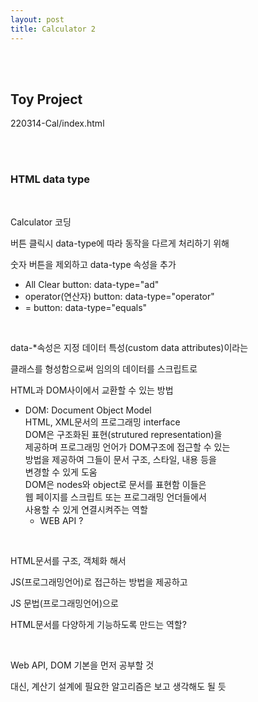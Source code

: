 ```yaml
---
layout: post
title: Calculator 2
---
```


<br><br>

## Toy Project

220314-Cal/index.html

<br><br>

### HTML data type

<br>

Calculator 코딩

버튼 클릭시 data-type에 따라 동작을 다르게 처리하기 위해

숫자 버튼을 제외하고 data-type 속성을 추가

- All Clear button: data-type="ad"
- operator(연산자) button: data-type="operator"
- = button: data-type="equals"

<br>

data-\*속성은 지정 데이터 특성(custom data attributes)이라는

클래스를 형성함으로써 임의의 데이터를 스크립트로

HTML과 DOM사이에서 교환할 수 있는 방법

- DOM: Document Object Model<br>
  HTML, XML문서의 프로그래밍 interface<br>
  DOM은 구조화된 표현(strutured representation)을<br>
  제공하며 프로그래밍 언어가 DOM구조에 접근할 수 있는<br>
  방법을 제공하여 그들이 문서 구조, 스타일, 내용 등을<br>
  변경할 수 있게 도움<br>
  DOM은 nodes와 object로 문서를 표현함 이들은<br>
  웹 페이지를 스크립트 또는 프로그래밍 언더들에서<br>
  사용할 수 있게 연결시켜주는 역할<br>
  - WEB API ?<br>

<br>

HTML문서를 구조, 객체화 해서

JS(프로그래밍언어)로 접근하는 방법을 제공하고

JS 문법(프로그래밍언어)으로

HTML문서를 다양하게 기능하도록 만드는 역할?

<br>

Web API, DOM 기본을 먼저 공부할 것

대신, 계산기 설계에 필요한 알고리즘은 보고 생각해도 될 듯
